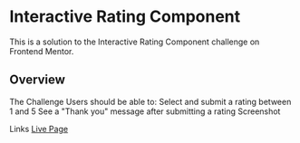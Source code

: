 # Interactive Rating Component

This is a solution to the Interactive Rating Component challenge on Frontend Mentor.

## Overview

The Challenge
Users should be able to:
Select and submit a rating between 1 and 5
See a "Thank you" message after submitting a rating
Screenshot

Links
[Live Page](https://interactive-rating-component-kappa-blond.vercel.app/)
